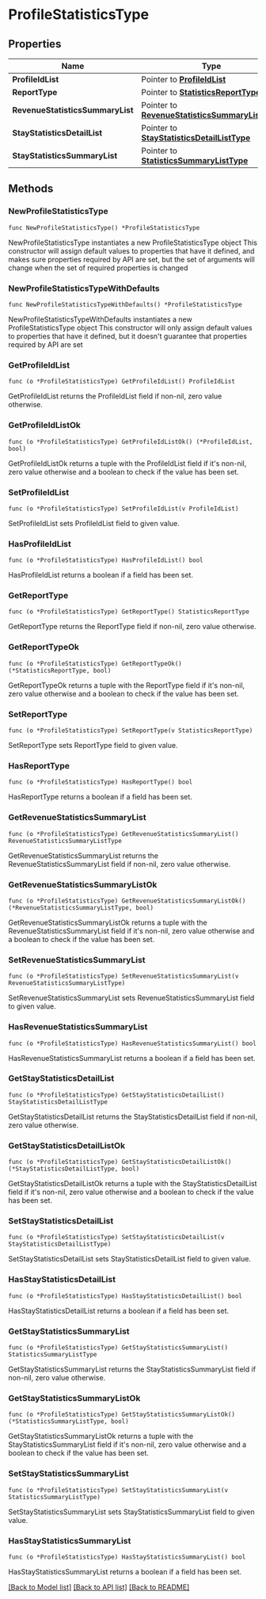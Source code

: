 # ProfileStatisticsType

## Properties

Name | Type | Description | Notes
------------ | ------------- | ------------- | -------------
**ProfileIdList** | Pointer to [**ProfileIdList**](ProfileIdList.md) |  | [optional] 
**ReportType** | Pointer to [**StatisticsReportType**](StatisticsReportType.md) |  | [optional] 
**RevenueStatisticsSummaryList** | Pointer to [**RevenueStatisticsSummaryListType**](RevenueStatisticsSummaryListType.md) |  | [optional] 
**StayStatisticsDetailList** | Pointer to [**StayStatisticsDetailListType**](StayStatisticsDetailListType.md) |  | [optional] 
**StayStatisticsSummaryList** | Pointer to [**StatisticsSummaryListType**](StatisticsSummaryListType.md) |  | [optional] 

## Methods

### NewProfileStatisticsType

`func NewProfileStatisticsType() *ProfileStatisticsType`

NewProfileStatisticsType instantiates a new ProfileStatisticsType object
This constructor will assign default values to properties that have it defined,
and makes sure properties required by API are set, but the set of arguments
will change when the set of required properties is changed

### NewProfileStatisticsTypeWithDefaults

`func NewProfileStatisticsTypeWithDefaults() *ProfileStatisticsType`

NewProfileStatisticsTypeWithDefaults instantiates a new ProfileStatisticsType object
This constructor will only assign default values to properties that have it defined,
but it doesn't guarantee that properties required by API are set

### GetProfileIdList

`func (o *ProfileStatisticsType) GetProfileIdList() ProfileIdList`

GetProfileIdList returns the ProfileIdList field if non-nil, zero value otherwise.

### GetProfileIdListOk

`func (o *ProfileStatisticsType) GetProfileIdListOk() (*ProfileIdList, bool)`

GetProfileIdListOk returns a tuple with the ProfileIdList field if it's non-nil, zero value otherwise
and a boolean to check if the value has been set.

### SetProfileIdList

`func (o *ProfileStatisticsType) SetProfileIdList(v ProfileIdList)`

SetProfileIdList sets ProfileIdList field to given value.

### HasProfileIdList

`func (o *ProfileStatisticsType) HasProfileIdList() bool`

HasProfileIdList returns a boolean if a field has been set.

### GetReportType

`func (o *ProfileStatisticsType) GetReportType() StatisticsReportType`

GetReportType returns the ReportType field if non-nil, zero value otherwise.

### GetReportTypeOk

`func (o *ProfileStatisticsType) GetReportTypeOk() (*StatisticsReportType, bool)`

GetReportTypeOk returns a tuple with the ReportType field if it's non-nil, zero value otherwise
and a boolean to check if the value has been set.

### SetReportType

`func (o *ProfileStatisticsType) SetReportType(v StatisticsReportType)`

SetReportType sets ReportType field to given value.

### HasReportType

`func (o *ProfileStatisticsType) HasReportType() bool`

HasReportType returns a boolean if a field has been set.

### GetRevenueStatisticsSummaryList

`func (o *ProfileStatisticsType) GetRevenueStatisticsSummaryList() RevenueStatisticsSummaryListType`

GetRevenueStatisticsSummaryList returns the RevenueStatisticsSummaryList field if non-nil, zero value otherwise.

### GetRevenueStatisticsSummaryListOk

`func (o *ProfileStatisticsType) GetRevenueStatisticsSummaryListOk() (*RevenueStatisticsSummaryListType, bool)`

GetRevenueStatisticsSummaryListOk returns a tuple with the RevenueStatisticsSummaryList field if it's non-nil, zero value otherwise
and a boolean to check if the value has been set.

### SetRevenueStatisticsSummaryList

`func (o *ProfileStatisticsType) SetRevenueStatisticsSummaryList(v RevenueStatisticsSummaryListType)`

SetRevenueStatisticsSummaryList sets RevenueStatisticsSummaryList field to given value.

### HasRevenueStatisticsSummaryList

`func (o *ProfileStatisticsType) HasRevenueStatisticsSummaryList() bool`

HasRevenueStatisticsSummaryList returns a boolean if a field has been set.

### GetStayStatisticsDetailList

`func (o *ProfileStatisticsType) GetStayStatisticsDetailList() StayStatisticsDetailListType`

GetStayStatisticsDetailList returns the StayStatisticsDetailList field if non-nil, zero value otherwise.

### GetStayStatisticsDetailListOk

`func (o *ProfileStatisticsType) GetStayStatisticsDetailListOk() (*StayStatisticsDetailListType, bool)`

GetStayStatisticsDetailListOk returns a tuple with the StayStatisticsDetailList field if it's non-nil, zero value otherwise
and a boolean to check if the value has been set.

### SetStayStatisticsDetailList

`func (o *ProfileStatisticsType) SetStayStatisticsDetailList(v StayStatisticsDetailListType)`

SetStayStatisticsDetailList sets StayStatisticsDetailList field to given value.

### HasStayStatisticsDetailList

`func (o *ProfileStatisticsType) HasStayStatisticsDetailList() bool`

HasStayStatisticsDetailList returns a boolean if a field has been set.

### GetStayStatisticsSummaryList

`func (o *ProfileStatisticsType) GetStayStatisticsSummaryList() StatisticsSummaryListType`

GetStayStatisticsSummaryList returns the StayStatisticsSummaryList field if non-nil, zero value otherwise.

### GetStayStatisticsSummaryListOk

`func (o *ProfileStatisticsType) GetStayStatisticsSummaryListOk() (*StatisticsSummaryListType, bool)`

GetStayStatisticsSummaryListOk returns a tuple with the StayStatisticsSummaryList field if it's non-nil, zero value otherwise
and a boolean to check if the value has been set.

### SetStayStatisticsSummaryList

`func (o *ProfileStatisticsType) SetStayStatisticsSummaryList(v StatisticsSummaryListType)`

SetStayStatisticsSummaryList sets StayStatisticsSummaryList field to given value.

### HasStayStatisticsSummaryList

`func (o *ProfileStatisticsType) HasStayStatisticsSummaryList() bool`

HasStayStatisticsSummaryList returns a boolean if a field has been set.


[[Back to Model list]](../README.md#documentation-for-models) [[Back to API list]](../README.md#documentation-for-api-endpoints) [[Back to README]](../README.md)


